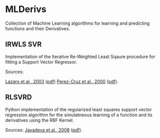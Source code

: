 # MLDerivs

Collection of Machine Learning algorithms for learning and predicting functions
and their Derivatives.

## IRWLS SVR

Implementation of the Iterative Re-Weighted Least Sqaure procedure for
fitting a Support Vector Regressor.


Sources:

[Lazaro et al., 2003](http://ieeexplore.ieee.org/document/1318018/)
([pdf](http://ieeexplore.ieee.org/stamp/stamp.jsp?tp=&arnumber=1318018))
[Perez-Cruz et al., 2000](http://ieeexplore.ieee.org/document/7075361/)
([pdf](http://ieeexplore.ieee.org/stamp/stamp.jsp?tp=&arnumber=7075361)).



## RLSVRD

Python implementation of the regularized least squares support vector
regression algorithm for the simulatneous learning of a function and
its derivatives using the RBF Kernel.

Sources:
[Jayadeva et al., 2008](https://www.sciencedirect.com/science/article/pii/S0020025508001291)
([pdf](http://isiarticles.com/bundles/Article/pre/pdf/24941.pdf)).
